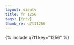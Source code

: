 ```yaml
--- 
layout: sieutv
title: fr 1256
tags: [frtv]
thumb_re: q7t11256
---
```

{% include q7t1 key="1256" %} 
